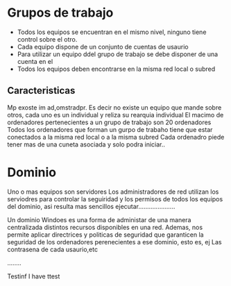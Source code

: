 # Grupos de trabajo
- Todos los equipos se encuentran en el mismo nivel, ninguno tiene control sobre el otro.
- Cada equipo dispone de un conjunto de cuentas de usaurio
- Para utilizar un equipo ddel grupo de trabajo se debe disponer de una cuenta en el
- Todos los equipos deben encontrarse en la misma red local o subred

## Caracteristicas
Mp exoste im ad,omstradpr. Es decir no existe un equipo que mande sobre otros, cada uno es un individual y reliza su rearquia individual
El macimo de ordenadores pertenecientes a un grupo de trabajo son 20 ordenadores
Todos los ordenadores que forman un gurpo de trabaho tiene que estar conectados a la misma red local o a la misma subred
Cada ordenadro piede tener mas de una cuneta asociada y solo podra iniciar..

# Dominio
Uno o mas equipos son servidores
Los administradores de red utilizan los serviodres para controlar la seguiridad y los permisos de todos los equipos del dominio, asi resulta mas sencillos ejecutar.....................

Un dominio Windoes es una forma de administar de una manera centralizada distintos recursos disponibles en una red. Ademas, nos permite aplicar directrices y politicas de seguridad que garanticen la seguridad de los ordenadores perenecientes a ese dominio, esto es, ej Las contrasena de cada usaurio,etc






........

Testinf I have ttest 



